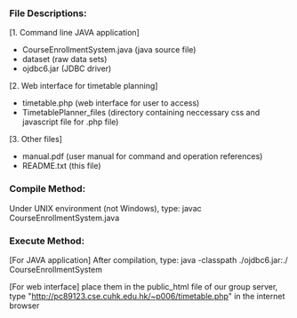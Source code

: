 ### File Descriptions:

[1. Command line JAVA application]
- CourseEnrollmentSystem.java (java source file)
- dataset (raw data sets)
- ojdbc6.jar (JDBC driver)

[2. Web interface for timetable planning]
- timetable.php (web interface for user to access)
- TimetablePlanner_files (directory containing neccessary css and javascript file for .php file)

[3. Other files]
- manual.pdf (user manual for command and operation references)
- README.txt (this file)


### Compile Method:
Under UNIX environment (not Windows), 
type: javac CourseEnrollmentSystem.java


### Execute Method:

[For JAVA application]
After compilation,
type: java -classpath ./ojdbc6.jar:./ CourseEnrollmentSystem

[For web interface]
place them in the public_html file of our group server,
type "http://pc89123.cse.cuhk.edu.hk/~p006/timetable.php" in the internet browser

